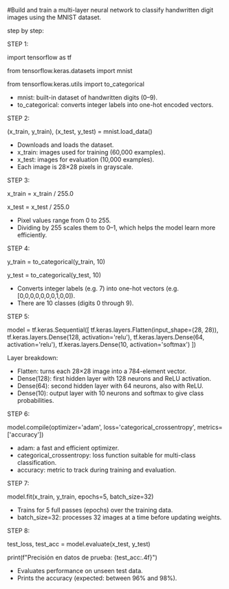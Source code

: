 #Build and train a multi-layer neural network to classify handwritten digit images using the MNIST dataset.

step by step:

STEP 1:

import tensorflow as tf

from tensorflow.keras.datasets import mnist

from tensorflow.keras.utils import to_categorical

- mnist: built-in dataset of handwritten digits (0–9).
- to_categorical: converts integer labels into one-hot encoded vectors.


STEP 2:

(x_train, y_train), (x_test, y_test) = mnist.load_data()
- Downloads and loads the dataset.
- x_train: images used for training (60,000 examples).
- x_test: images for evaluation (10,000 examples).
- Each image is 28×28 pixels in grayscale.


STEP 3:

x_train = x_train / 255.0

x_test = x_test / 255.0
- Pixel values range from 0 to 255.
- Dividing by 255 scales them to 0–1, which helps the model learn more efficiently.


STEP 4:

y_train = to_categorical(y_train, 10)

y_test = to_categorical(y_test, 10)
- Converts integer labels (e.g. 7) into one-hot vectors (e.g. [0,0,0,0,0,0,0,1,0,0]).
- There are 10 classes (digits 0 through 9).


STEP 5:

model = tf.keras.Sequential([
    tf.keras.layers.Flatten(input_shape=(28, 28)),
    tf.keras.layers.Dense(128, activation='relu'),
    tf.keras.layers.Dense(64, activation='relu'),
    tf.keras.layers.Dense(10, activation='softmax')
])

Layer breakdown:
- Flatten: turns each 28×28 image into a 784-element vector.
- Dense(128): first hidden layer with 128 neurons and ReLU activation.
- Dense(64): second hidden layer with 64 neurons, also with ReLU.
- Dense(10): output layer with 10 neurons and softmax to give class probabilities.

STEP 6:

model.compile(optimizer='adam',
              loss='categorical_crossentropy',
              metrics=['accuracy'])
- adam: a fast and efficient optimizer.
- categorical_crossentropy: loss function suitable for multi-class classification.
- accuracy: metric to track during training and evaluation.

STEP 7:

model.fit(x_train, y_train, epochs=5, batch_size=32)
- Trains for 5 full passes (epochs) over the training data.
- batch_size=32: processes 32 images at a time before updating weights.


STEP 8:

test_loss, test_acc = model.evaluate(x_test, y_test)

print(f"Precisión en datos de prueba: {test_acc:.4f}")
- Evaluates performance on unseen test data.
- Prints the accuracy (expected: between 96% and 98%).
